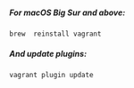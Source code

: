 ##### For macOS Big Sur and above:

```
brew  reinstall vagrant
```

##### And update plugins:
```
vagrant plugin update
```
